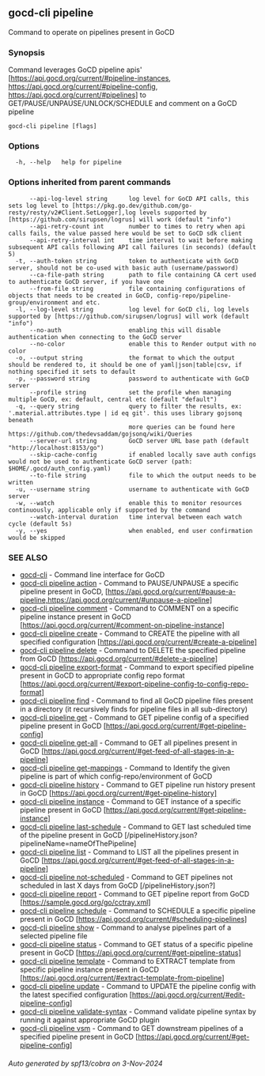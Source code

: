 ## gocd-cli pipeline

Command to operate on pipelines present in GoCD

### Synopsis

Command leverages GoCD pipeline apis'
[https://api.gocd.org/current/#pipeline-instances, https://api.gocd.org/current/#pipeline-config, https://api.gocd.org/current/#pipelines] to 
GET/PAUSE/UNPAUSE/UNLOCK/SCHEDULE and comment on a GoCD pipeline

```
gocd-cli pipeline [flags]
```

### Options

```
  -h, --help   help for pipeline
```

### Options inherited from parent commands

```
      --api-log-level string      log level for GoCD API calls, this sets log level to [https://pkg.go.dev/github.com/go-resty/resty/v2#Client.SetLogger],log levels supported by [https://github.com/sirupsen/logrus] will work (default "info")
      --api-retry-count int       number to times to retry when api calls fails, the value passed here would be set to GoCD sdk client
      --api-retry-interval int    time interval to wait before making subsequent API calls following API call failures (in seconds) (default 5)
  -t, --auth-token string         token to authenticate with GoCD server, should not be co-used with basic auth (username/password)
      --ca-file-path string       path to file containing CA cert used to authenticate GoCD server, if you have one
      --from-file string          file containing configurations of objects that needs to be created in GoCD, config-repo/pipeline-group/environment and etc.
  -l, --log-level string          log level for GoCD cli, log levels supported by [https://github.com/sirupsen/logrus] will work (default "info")
      --no-auth                   enabling this will disable authentication when connecting to the GoCD server
      --no-color                  enable this to Render output with no color
  -o, --output string             the format to which the output should be rendered to, it should be one of yaml|json|table|csv, if nothing specified it sets to default
  -p, --password string           password to authenticate with GoCD server
      --profile string            set the profile when managing multiple GoCD, ex: default, central etc (default "default")
  -q, --query string              query to filter the results, ex: '.material.attributes.type | id eq git'. this uses library gojsonq beneath
                                  more queries can be found here https://github.com/thedevsaddam/gojsonq/wiki/Queries
      --server-url string         GoCD server URL base path (default "http://localhost:8153/go")
      --skip-cache-config         if enabled locally save auth configs would not be used to authenticate GoCD server (path: $HOME/.gocd/auth_config.yaml)
      --to-file string            file to which the output needs to be written
  -u, --username string           username to authenticate with GoCD server
  -w, --watch                     enable this to monitor resources continuously, applicable only if supported by the command
      --watch-interval duration   time interval between each watch cycle (default 5s)
  -y, --yes                       when enabled, end user confirmation would be skipped
```

### SEE ALSO

* [gocd-cli](gocd-cli.md)	 - Command line interface for GoCD
* [gocd-cli pipeline action](gocd-cli_pipeline_action.md)	 - Command to PAUSE/UNPAUSE a specific pipeline present in GoCD,
              [https://api.gocd.org/current/#pause-a-pipeline,https://api.gocd.org/current/#unpause-a-pipeline]
* [gocd-cli pipeline comment](gocd-cli_pipeline_comment.md)	 - Command to COMMENT on a specific pipeline instance present in GoCD [https://api.gocd.org/current/#comment-on-pipeline-instance]
* [gocd-cli pipeline create](gocd-cli_pipeline_create.md)	 - Command to CREATE the pipeline with all specified configuration [https://api.gocd.org/current/#create-a-pipeline]
* [gocd-cli pipeline delete](gocd-cli_pipeline_delete.md)	 - Command to DELETE the specified pipeline from GoCD [https://api.gocd.org/current/#delete-a-pipeline]
* [gocd-cli pipeline export-format](gocd-cli_pipeline_export-format.md)	 - Command to export specified pipeline present in GoCD to appropriate config repo format [https://api.gocd.org/current/#export-pipeline-config-to-config-repo-format]
* [gocd-cli pipeline find](gocd-cli_pipeline_find.md)	 - Command to find all GoCD pipeline files present in a directory (it recursively finds for pipeline files in all sub-directory)
* [gocd-cli pipeline get](gocd-cli_pipeline_get.md)	 - Command to GET pipeline config of a specified pipeline present in GoCD [https://api.gocd.org/current/#get-pipeline-config]
* [gocd-cli pipeline get-all](gocd-cli_pipeline_get-all.md)	 - Command to GET all pipelines present in GoCD [https://api.gocd.org/current/#get-feed-of-all-stages-in-a-pipeline]
* [gocd-cli pipeline get-mappings](gocd-cli_pipeline_get-mappings.md)	 - Command to Identify the given pipeline is part of which config-repo/environment of GoCD
* [gocd-cli pipeline history](gocd-cli_pipeline_history.md)	 - Command to GET pipeline run history present in GoCD [https://api.gocd.org/current/#get-pipeline-history]
* [gocd-cli pipeline instance](gocd-cli_pipeline_instance.md)	 - Command to GET instance of a specific pipeline present in GoCD [https://api.gocd.org/current/#get-pipeline-instance]
* [gocd-cli pipeline last-schedule](gocd-cli_pipeline_last-schedule.md)	 - Command to GET last scheduled time of the pipeline present in GoCD [/pipelineHistory.json?pipelineName=nameOfThePipeline]
* [gocd-cli pipeline list](gocd-cli_pipeline_list.md)	 - Command to LIST all the pipelines present in GoCD [https://api.gocd.org/current/#get-feed-of-all-stages-in-a-pipeline]
* [gocd-cli pipeline not-scheduled](gocd-cli_pipeline_not-scheduled.md)	 - Command to GET pipelines not scheduled in last X days from GoCD [/pipelineHistory.json?]
* [gocd-cli pipeline report](gocd-cli_pipeline_report.md)	 - Command to GET pipeline report from GoCD [https://sample.gocd.org/go/cctray.xml]
* [gocd-cli pipeline schedule](gocd-cli_pipeline_schedule.md)	 - Command to SCHEDULE a specific pipeline present in GoCD [https://api.gocd.org/current/#scheduling-pipelines]
* [gocd-cli pipeline show](gocd-cli_pipeline_show.md)	 - Command to analyse pipelines part of a selected pipeline file
* [gocd-cli pipeline status](gocd-cli_pipeline_status.md)	 - Command to GET status of a specific pipeline present in GoCD [https://api.gocd.org/current/#get-pipeline-status]
* [gocd-cli pipeline template](gocd-cli_pipeline_template.md)	 - Command to EXTRACT template from specific pipeline instance present in GoCD [https://api.gocd.org/current/#extract-template-from-pipeline]
* [gocd-cli pipeline update](gocd-cli_pipeline_update.md)	 - Command to UPDATE the pipeline config with the latest specified configuration [https://api.gocd.org/current/#edit-pipeline-config]
* [gocd-cli pipeline validate-syntax](gocd-cli_pipeline_validate-syntax.md)	 - Command validate pipeline syntax by running it against appropriate GoCD plugin
* [gocd-cli pipeline vsm](gocd-cli_pipeline_vsm.md)	 - Command to GET downstream pipelines of a specified pipeline present in GoCD [https://api.gocd.org/current/#get-pipeline-config]

###### Auto generated by spf13/cobra on 3-Nov-2024
